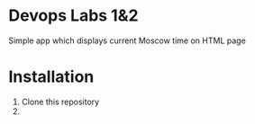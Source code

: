 # Devops Labs 1&2
Simple app which displays current Moscow time on HTML page

# Installation
1. Clone this repository
2. 

